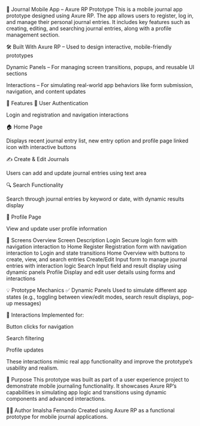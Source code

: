 📓 Journal Mobile App – Axure RP Prototype
This is a mobile journal app prototype designed using Axure RP. The app allows users to register, log in, and manage their personal journal entries. It includes key features such as creating, editing, and searching journal entries, along with a profile management section.

🛠️ Built With
Axure RP – Used to design interactive, mobile-friendly prototypes

Dynamic Panels – For managing screen transitions, popups, and reusable UI sections

Interactions – For simulating real-world app behaviors like form submission, navigation, and content updates

🚀 Features
🔐 User Authentication

Login and registration and navigation interactions

🏠 Home Page

Displays recent journal entry list, new entry option and profile page linked icon with interactive buttons

✍️ Create & Edit Journals

Users can add and update journal entries using text area

🔍 Search Functionality

Search through journal entries by keyword or date, with dynamic results display

👤 Profile Page

View and update user profile information

📱 Screens Overview
Screen	Description
Login	Secure login form with navigation interaction to Home
Register	Registration form with navigation interaction to Login and state transitions
Home	Overview with buttons to create, view, and search entries
Create/Edit	Input form to manage journal entries with interaction logic
Search	Input field and result display using dynamic panels
Profile	Display and edit user details using forms and interactions

💡 Prototype Mechanics
✅ Dynamic Panels
Used to simulate different app states (e.g., toggling between view/edit modes, search result displays, pop-up messages)

🔄 Interactions
Implemented for:

Button clicks for navigation

Search filtering

Profile updates

These interactions mimic real app functionality and improve the prototype’s usability and realism.

🎯 Purpose
This prototype was built as part of a user experience project to demonstrate mobile journaling functionality. It showcases Axure RP’s capabilities in simulating app logic and transitions using dynamic components and advanced interactions.

👩‍💻 Author
Imalsha Fernando
Created using Axure RP as a functional prototype for mobile journal applications.
